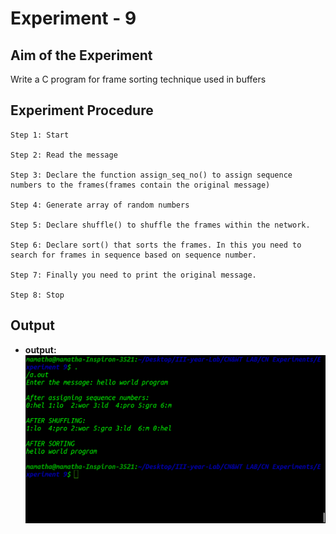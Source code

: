 # Experiment - 9
## Aim of the Experiment
Write a C program for frame sorting technique used in buffers


## Experiment Procedure

	Step 1: Start

	Step 2: Read the message

	Step 3: Declare the function assign_seq_no() to assign sequence numbers to the frames(frames contain the original message)

	Step 4: Generate array of random numbers

	Step 5: Declare shuffle() to shuffle the frames within the network.

	Step 6: Declare sort() that sorts the frames. In this you need to search for frames in sequence based on sequence number.

	Step 7: Finally you need to print the original message.

	Step 8: Stop
## Output

* **output:**
![Frame sorting](frame.png)

